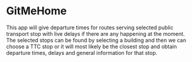 # GitMeHome

This app will give departure times for routes serving selected public transport stop
with live delays if there are any happening at the moment. The selected stops can be found by
selecting a building and then we can choose a TTC stop or it will most likely be the
closest stop and obtain departure times, delays and general information for that stop. 
